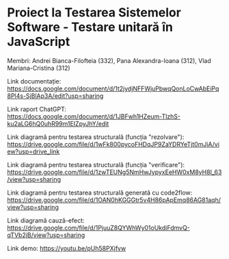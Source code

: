 # Proiect la Testarea Sistemelor Software - Testare unitară în JavaScript 
Membri: Andrei Bianca-Filofteia (332), Pana Alexandra-Ioana (312), Vlad Mariana-Cristina (312)

Link documentație: https://docs.google.com/document/d/1t2jydjNFFWjuPbwqQonLoCwAbEiPq8Pl4s-SjBlAp3A/edit?usp=sharing

Link raport ChatGPT: https://docs.google.com/document/d/1JBFwh1HZeum-TlzhS-ku2aLG6hQ0uhR99m1EIZpyJhY/edit

Link diagramă pentru testarea structurală (funcția "rezolvare"): https://drive.google.com/file/d/1wFk800pycoFHDqJP9ZaYDRYeTjt0mJiA/view?usp=drive_link

Link diagramă pentru testarea structurală (funcția "verificare"): https://drive.google.com/file/d/1zwTEUNg5NmHwJypyxEeHW0xM8yH8I_63/view?usp=sharing

Link diagramă pentru testarea structurală generată cu code2flow: https://drive.google.com/file/d/1OAN0hKGGGtr5v4H86pApEmq86AG81aqh/view?usp=sharing

Link diagramă cauză-efect: https://drive.google.com/file/d/1PjuuZ8QYWhWy01oUkdiFdmvQ-qTVb2jB/view?usp=sharing

Link demo: https://youtu.be/pUh58PXjfvw
